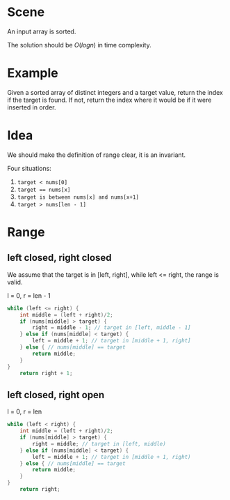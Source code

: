 # Scene

An input array is sorted.

The solution should be $O(logn)$ in time complexity.

# Example

Given a sorted array of distinct integers and a target value, return the index if the target is found. If not, return the index where it would be if it were inserted in order.

# Idea

We should make the definition of range clear, it is an invariant.

Four situations:

1. `target < nums[0]`
2. `target == nums[x]`
3. `target is between nums[x] and nums[x+1]`
4. `target > nums[len - 1]`

# Range

## left closed, right closed

We assume that the target is in [left, right], while left <= right, the range is valid.

l = 0, r = len - 1

```Java
while (left <= right) {
	int middle = (left + right)/2;
	if (nums[middle] > target) {
		right = middle - 1; // target in [left, middle - 1]
	} else if (nums[middle] < target) {
		left = middle + 1; // target in [middle + 1, right]
	} else { // nums[middle] == target
		return middle;
	}
}
	return right + 1;
```

## left closed, right open

l = 0, r = len

```java
while (left < right) {
	int middle = (left + right)/2;
	if (nums[middle] > target) {
		right = middle; // target in [left, middle)
	} else if (nums[middle] < target) {
		left = middle + 1; // target in [middle + 1, right)
	} else { // nums[middle] == target
		return middle;
	}
}
	return right;
```

